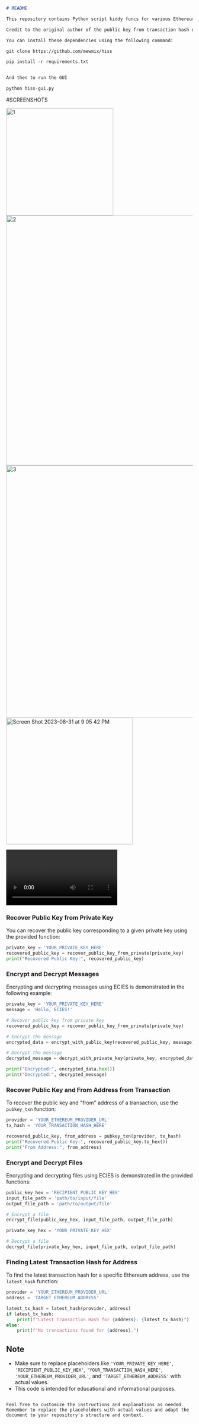 

```markdown


# README

This repository contains Python script kiddy funcs for various Ethereum-related ECIES tools, including recovering public keys from transactions, encrypting and decrypting messages, and more.

Credit to the original author of the public key from transaction hash dev in this linked issue -

You can install these dependencies using the following command:

git clone https://github.com/mewmix/hiss

pip install -r requirements.txt


And then to run the GUI

python hiss-gui.py

```

#SCREENSHOTS

<img width="289" alt="1" 
src="https://github.com/mewmix/hiss/assets/42463809/c98d43b6-8f94-46d8-8502-c3b1cd7dafcb">
<img width="673" alt="2" 
src="https://github.com/mewmix/hiss/assets/42463809/9752b3c5-ccbb-4f99-a974-82ee25e7332b">
<img width="680" alt="3" 
src="https://github.com/mewmix/hiss/assets/42463809/794356d5-2dac-4882-a3f1-3b130ac4fbda">
<img width="341" alt="Screen Shot 2023-08-31 at 9 05 42 PM" src="https://github.com/mewmix/hiss/assets/42463809/1d01a6bf-f336-4c79-ad0d-9492cd73f862">


<video controls>
  <source src="https://github-production-user-asset-6210df.s3.amazonaws.com/42463809/265600254-8ccabae6-60de-4919-a42e-b850cd71aac0.mp4" type="video/mp4">
  Your browser does not support the video tag.
</video>

### Recover Public Key from Private Key

You can recover the public key corresponding to a given private key using the provided function:

```python
private_key = 'YOUR_PRIVATE_KEY_HERE'
recovered_public_key = recover_public_key_from_private(private_key)
print("Recovered Public Key:", recovered_public_key)
```

### Encrypt and Decrypt Messages

Encrypting and decrypting messages using ECIES is demonstrated in the following example:

```python
private_key = 'YOUR_PRIVATE_KEY_HERE'
message = 'Hello, ECIES!'

# Recover public key from private key
recovered_public_key = recover_public_key_from_private(private_key)

# Encrypt the message
encrypted_data = encrypt_with_public_key(recovered_public_key, message)

# Decrypt the message
decrypted_message = decrypt_with_private_key(private_key, encrypted_data)

print("Encrypted:", encrypted_data.hex())
print("Decrypted:", decrypted_message)
```

### Recover Public Key and From Address from Transaction

To recover the public key and "from" address of a transaction, use the `pubkey_txn` function:

```python
provider = 'YOUR_ETHEREUM_PROVIDER_URL'
tx_hash = 'YOUR_TRANSACTION_HASH_HERE'

recovered_public_key, from_address = pubkey_txn(provider, tx_hash)
print("Recovered Public Key:", recovered_public_key.to_hex())
print("From Address:", from_address)
```

### Encrypt and Decrypt Files

Encrypting and decrypting files using ECIES is demonstrated in the provided functions:

```python
public_key_hex = 'RECIPIENT_PUBLIC_KEY_HEX'
input_file_path = 'path/to/input/file'
output_file_path = 'path/to/output/file'

# Encrypt a file
encrypt_file(public_key_hex, input_file_path, output_file_path)

private_key_hex = 'YOUR_PRIVATE_KEY_HEX'

# Decrypt a file
decrypt_file(private_key_hex, input_file_path, output_file_path)
```

### Finding Latest Transaction Hash for Address

To find the latest transaction hash for a specific Ethereum address, use the `latest_hash` function:

```python
provider = 'YOUR_ETHEREUM_PROVIDER_URL'
address = 'TARGET_ETHEREUM_ADDRESS'

latest_tx_hash = latest_hash(provider, address)
if latest_tx_hash:
    print(f"Latest Transaction Hash for {address}: {latest_tx_hash}")
else:
    print(f"No transactions found for {address}.")
```

## Note

- Make sure to replace placeholders like `'YOUR_PRIVATE_KEY_HERE'`, `'RECIPIENT_PUBLIC_KEY_HEX'`, `'YOUR_TRANSACTION_HASH_HERE'`, `'YOUR_ETHEREUM_PROVIDER_URL'`, and `'TARGET_ETHEREUM_ADDRESS'` with actual values.
- This code is intended for educational and informational purposes. 

```

Feel free to customize the instructions and explanations as needed. Remember to replace the placeholders with actual values and adapt the document to your repository's structure and context.
